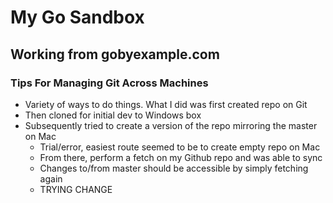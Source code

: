 # My Go Sandbox
## Working from gobyexample.com

### Tips For Managing Git Across Machines
* Variety of ways to do things. What I did was first created repo on Git
* Then cloned for initial dev to Windows box
* Subsequently tried to create a version of the repo mirroring the master on Mac
	* Trial/error, easiest route seemed to be to create empty repo on Mac
	* From there, perform a fetch on my Github repo and was able to sync
	* Changes to/from master should be accessible by simply fetching again
	* TRYING CHANGE 
